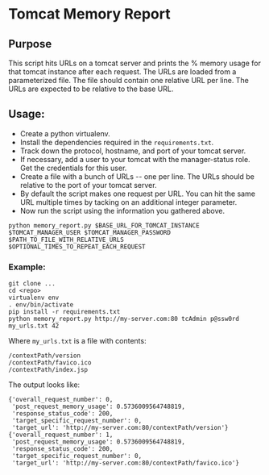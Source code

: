 # Tomcat Memory Report

## Purpose
This script hits URLs on a tomcat server and prints the % memory usage for that tomcat instance after each request. The URLs are loaded from a parameterized file. The file should contain one relative URL per line. The URLs are expected to be relative to the base URL.

## Usage:

 * Create a python virtualenv.
 * Install the dependencies required in the `requirements.txt`.
 * Track down the protocol, hostname, and port of your tomcat server.
 * If necessary, add a user to your tomcat with the manager-status role. Get the credentials for this user.
 * Create a file with a bunch of URLs -- one per line. The URLs should be relative to the port of your tomcat server.
 * By default the script makes one request per URL. You can hit the same URL multiple times by tacking on an additional integer parameter.
 * Now run the script using the information you gathered above.

```
python memory_report.py $BASE_URL_FOR_TOMCAT_INSTANCE $TOMCAT_MANAGER_USER $TOMCAT_MANAGER_PASSWORD $PATH_TO_FILE_WITH_RELATIVE_URLS $OPTIONAL_TIMES_TO_REPEAT_EACH_REQUEST
```


### Example:

```
git clone ...
cd <repo>
virtualenv env
. env/bin/activate
pip install -r requirements.txt
python memory_report.py http://my-server.com:80 tcAdmin p@ssw0rd my_urls.txt 42
```

Where `my_urls.txt` is a file with contents:

```
/contextPath/version
/contextPath/favico.ico
/contextPath/index.jsp
```

The output looks like:

```
{'overall_request_number': 0,
 'post_request_memory_usage': 0.5736009564748819,
 'response_status_code': 200,
 'target_specific_request_number': 0,
 'target_url': 'http://my-server.com:80/contextPath/version'}
{'overall_request_number': 1,
 'post_request_memory_usage': 0.5736009564748819,
 'response_status_code': 200,
 'target_specific_request_number': 0,
 'target_url': 'http://my-server.com:80/contextPath/favico.ico'}
```

